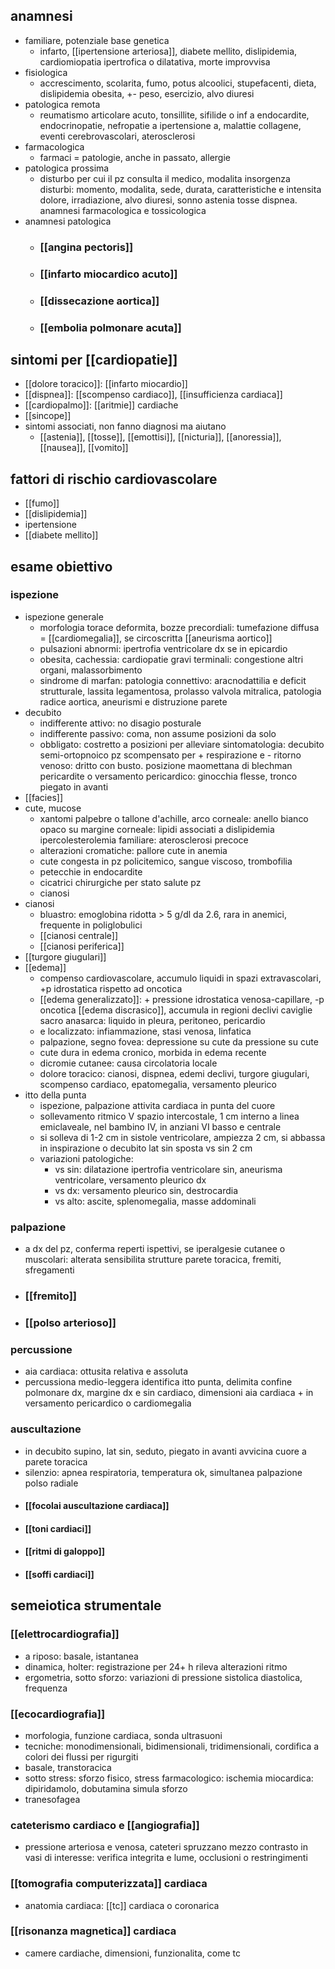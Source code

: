 ## anamnesi
- familiare, potenziale base genetica
	- infarto, [[ipertensione arteriosa]], diabete mellito, dislipidemia, cardiomiopatia ipertrofica o dilatativa, morte improvvisa
- fisiologica
	- accrescimento, scolarita, fumo, potus alcoolici, stupefacenti, dieta, dislipidemia obesita, +- peso, esercizio, alvo diuresi
- patologica remota
	- reumatismo articolare acuto, tonsillite, sifilide o inf a endocardite, endocrinopatie, nefropatie a ipertensione a, malattie collagene, eventi cerebrovascolari, aterosclerosi
- farmacologica
	- farmaci = patologie, anche in passato, allergie
- patologica prossima
	- disturbo per cui il pz consulta il medico, modalita insorgenza disturbi: momento, modalita, sede, durata, caratteristiche e intensita dolore, irradiazione, alvo diuresi, sonno astenia tosse dispnea. anamnesi farmacologica e tossicologica
- anamnesi patologica
	- ### [[angina pectoris]]
	- ### [[infarto miocardico acuto]]
	- ### [[dissecazione aortica]]
	- ### [[embolia polmonare acuta]]

## sintomi per [[cardiopatie]]
- [[dolore toracico]]: [[infarto miocardio]]
- [[dispnea]]: [[scompenso cardiaco]], [[insufficienza cardiaca]]
- [[cardiopalmo]]: [[aritmie]] cardiache
- [[sincope]]
- sintomi associati, non fanno diagnosi ma aiutano
	- [[astenia]], [[tosse]], [[emottisi]], [[nicturia]], [[anoressia]], [[nausea]], [[vomito]] 

## fattori di rischio cardiovascolare
- [[fumo]]
- [[dislipidemia]]
- ipertensione
- [[diabete mellito]]

## esame obiettivo
### ispezione
- ispezione generale
	- morfologia torace deformita, bozze precordiali: tumefazione diffusa = [[cardiomegalia]], se circoscritta [[aneurisma aortico]]
	- pulsazioni abnormi: ipertrofia ventricolare dx se in epicardio
	- obesita, cachessia: cardiopatie gravi terminali: congestione altri organi, malassorbimento
	- sindrome di marfan: patologia connettivo: aracnodattilia e deficit strutturale, lassita legamentosa, prolasso valvola mitralica, patologia radice aortica, aneurismi e distruzione parete
- decubito
	- indifferente attivo: no disagio posturale
	- indifferente passivo: coma, non assume posizioni da solo
	- obbligato: costretto a posizioni per alleviare sintomatologia: decubito semi-ortopnoico pz scompensato per + respirazione e - ritorno venoso: dritto con busto. posizione maomettana di blechman pericardite o versamento pericardico: ginocchia flesse, tronco piegato in avanti
- [[facies]]
- cute, mucose
	- xantomi palpebre o tallone d'achille, arco corneale: anello bianco opaco su margine corneale: lipidi associati a dislipidemia ipercolesterolemia familiare: aterosclerosi precoce
	- alterazioni cromatiche: pallore cute in anemia
	- cute congesta in pz policitemico, sangue viscoso, trombofilia
	- petecchie in endocardite
	- cicatrici chirurgiche per stato salute pz
	- cianosi
- cianosi
	- bluastro: emoglobina ridotta > 5 g/dl da 2.6, rara in anemici, frequente in poliglobulici
	- [[cianosi centrale]]
	- [[cianosi periferica]]
- [[turgore giugulari]]
- [[edema]]
	- compenso cardiovascolare, accumulo liquidi in spazi extravascolari, +p idrostatica rispetto ad oncotica
	- [[edema generalizzato]]: + pressione idrostatica venosa-capillare, -p oncotica [[edema discrasico]], accumula in regioni declivi caviglie sacro anasarca: liquido in pleura, peritoneo, pericardio
	- e localizzato: infiammazione, stasi venosa, linfatica
	- palpazione, segno fovea: depressione su cute da pressione su cute
	- cute dura in edema cronico, morbida in edema recente
	- dicromie cutanee: causa circolatoria locale
	- dolore toracico: cianosi, dispnea, edemi declivi, turgore giugulari, scompenso cardiaco, epatomegalia, versamento pleurico
- itto della punta
	- ispezione, palpazione attivita cardiaca in punta del cuore
	- sollevamento ritmico V spazio intercostale, 1 cm interno a linea emiclaveale, nel bambino IV, in anziani VI basso e centrale
	- si solleva di 1-2 cm in sistole ventricolare, ampiezza 2 cm, si abbassa in inspirazione o decubito lat sin sposta vs sin 2 cm
	- variazioni patologiche:
		- vs sin: dilatazione ipertrofia ventricolare sin, aneurisma ventricolare, versamento pleurico dx
		- vs dx: versamento pleurico sin, destrocardia
		- vs alto: ascite, splenomegalia, masse addominali
### palpazione
- a dx del pz, conferma reperti ispettivi, se iperalgesie cutanee o muscolari: alterata sensibilita strutture parete toracica, fremiti, sfregamenti
- ### [[fremito]]
- ### [[polso arterioso]]
### percussione
- aia cardiaca: ottusita relativa e assoluta
- percussiona medio-leggera identifica itto punta, delimita confine polmonare dx, margine dx e sin cardiaco, dimensioni aia cardiaca + in versamento pericardico o cardiomegalia
### auscultazione
- in decubito supino, lat sin, seduto, piegato in avanti avvicina cuore a parete toracica
- silenzio: apnea respiratoria, temperatura ok, simultanea palpazione polso radiale
- #### [[focolai auscultazione cardiaca]]
- #### [[toni cardiaci]]
- #### [[ritmi di galoppo]]
- #### [[soffi cardiaci]]

## semeiotica strumentale
### [[elettrocardiografia]]
- a riposo: basale, istantanea
- dinamica, holter: registrazione per 24+ h rileva alterazioni ritmo
- ergometria, sotto sforzo: variazioni di pressione sistolica diastolica, frequenza
### [[ecocardiografia]]
- morfologia, funzione cardiaca, sonda ultrasuoni
- tecniche: monodimensionali, bidimensionali, tridimensionali, cordifica a colori dei flussi per rigurgiti
- basale, transtoracica
- sotto stress: sforzo fisico, stress farmacologico: ischemia miocardica: dipiridamolo, dobutamina simula sforzo
- tranesofagea
### cateterismo cardiaco e [[angiografia]]
- pressione arteriosa e venosa, cateteri spruzzano mezzo contrasto in vasi di interesse: verifica integrita e lume, occlusioni o restringimenti
### [[tomografia computerizzata]] cardiaca
- anatomia cardiaca: [[tc]] cardiaca o coronarica
### [[risonanza magnetica]] cardiaca
- camere cardiache, dimensioni, funzionalita, come tc